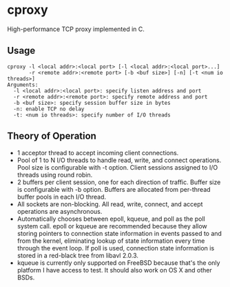 # cproxy

High-performance TCP proxy implemented in C.

## Usage
    cproxy -l <local addr>:<local port> [-l <local addr>:<local port>...] 
           -r <remote addr>:<remote port> [-b <buf size>] [-n] [-t <num io threads>]
    Arguments:
      -l <local addr>:<local port>: specify listen address and port
      -r <remote addr>:<remote port>: specify remote address and port
      -b <buf size>: specify session buffer size in bytes
      -n: enable TCP no delay
      -t: <num io threads>: specify number of I/O threads

## Theory of Operation
* 1 acceptor thread to accept incoming client connections.
* Pool of 1 to N I/O threads to handle read, write, and connect operations.  Pool size is configurable with -t option.  Client sessions assigned to I/O threads using round robin.
* 2 buffers per client session, one for each direction of traffic.  Buffer size is configurable with -b option.  Buffers are allocated from per-thread buffer pools in each I/O thread.
* All sockets are non-blocking.  All read, write, connect, and accept operations are asynchronous.
* Automatically chooses between epoll, kqueue, and poll as the poll system call.  epoll or kqueue are recommended because they allow storing pointers to connection state information in events passed to and from the kernel, eliminating lookup of state information every time through the event loop.  If poll is used, connection state information is stored in a red-black tree from libavl 2.0.3.
* kqueue is currently only supported on FreeBSD because that's the only platform I have access to test.  It should also work on OS X and other BSDs.
